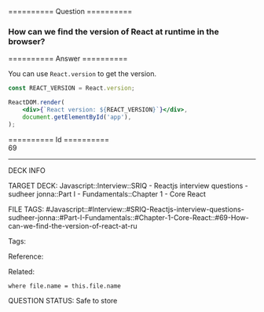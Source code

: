 ========== Question ==========  

### How can we find the version of React at runtime in the browser?  

========== Answer ==========  

You can use `React.version` to get the version.

```jsx
const REACT_VERSION = React.version;

ReactDOM.render(
    <div>{`React version: ${REACT_VERSION}`}</div>,
    document.getElementById('app'),
);
```

========== Id ==========  
69

---

DECK INFO

TARGET DECK: Javascript::Interview::SRIQ - Reactjs interview questions - sudheer jonna::Part I - Fundamentals::Chapter 1 - Core React

FILE TAGS: #Javascript::#Interview::#SRIQ-Reactjs-interview-questions-sudheer-jonna::#Part-I-Fundamentals::#Chapter-1-Core-React::#69-How-can-we-find-the-version-of-react-at-ru

Tags:

Reference:

Related:

```dataview
where file.name = this.file.name
```

QUESTION STATUS: Safe to store
